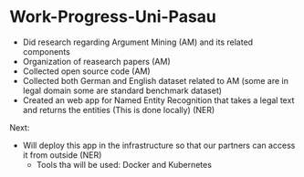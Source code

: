 # Work-Progress-Uni-Pasau


- Did research regarding Argument Mining (AM) and its related components
- Organization of reasearch papers (AM)
- Collected open source code (AM)
- Collected both German and English dataset related to AM (some are in legal domain some are standard benchmark dataset)
- Created an web app for Named Entity Recognition that takes a legal text and returns the entities (This is done locally) (NER)

Next:

- Will deploy this app in the infrastructure so that our partners can access it from outside (NER)
  - Tools tha will be used: Docker and Kubernetes 
  



